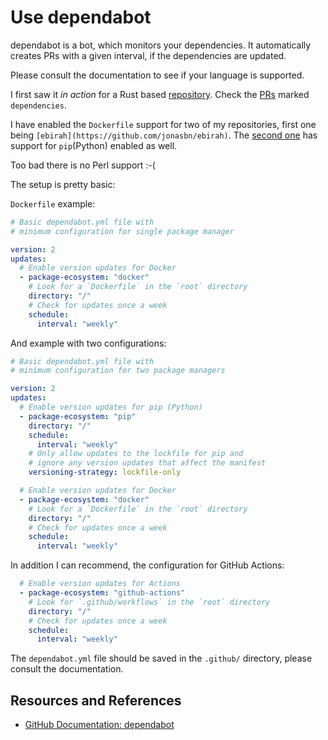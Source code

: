 # Use dependabot

dependabot is a bot, which monitors your dependencies. It automatically creates PRs with a given interval, if the dependencies are updated.

Please consult the documentation to see if your language is supported.

I first saw it _in action_ for a Rust based [repository](https://github.com/ufoscout/docker-compose-wait). Check the [PRs](https://github.com/ufoscout/docker-compose-wait/pulls?q=is%3Apr) marked `dependencies`.

I have enabled the `Dockerfile` support for two of my repositories, first one being `[ebirah](https://github.com/jonasbn/ebirah)`. The [second one](https://github.com/rojopolis/spellcheck-github-actions) has support for `pip`(Python) enabled as well.

Too bad there is no Perl support :-(

The setup is pretty basic:

`Dockerfile` example:

```yaml
# Basic dependabot.yml file with
# minimum configuration for single package manager

version: 2
updates:
  # Enable version updates for Docker
  - package-ecosystem: "docker"
    # Look for a `Dockerfile` in the `root` directory
    directory: "/"
    # Check for updates once a week
    schedule:
      interval: "weekly"
```

And example with two configurations:

```yaml
# Basic dependabot.yml file with
# minimum configuration for two package managers

version: 2
updates:
  # Enable version updates for pip (Python)
  - package-ecosystem: "pip"
    directory: "/"
    schedule:
      interval: "weekly"
    # Only allow updates to the lockfile for pip and
    # ignore any version updates that affect the manifest
    versioning-strategy: lockfile-only

  # Enable version updates for Docker
  - package-ecosystem: "docker"
    # Look for a `Dockerfile` in the `root` directory
    directory: "/"
    # Check for updates once a week
    schedule:
      interval: "weekly"
```

In addition I can recommend, the configuration for GitHub Actions:

```yaml
  # Enable version updates for Actions
  - package-ecosystem: "github-actions"
    # Look for `.github/workflows` in the `root` directory
    directory: "/"
    # Check for updates once a week
    schedule:
      interval: "weekly"
```

The `dependabot.yml` file should be saved in the `.github/` directory, please consult the documentation.

## Resources and References

- [GitHub Documentation: dependabot](https://help.github.com/en/github/administering-a-repository/keeping-your-dependencies-updated-automatically)

